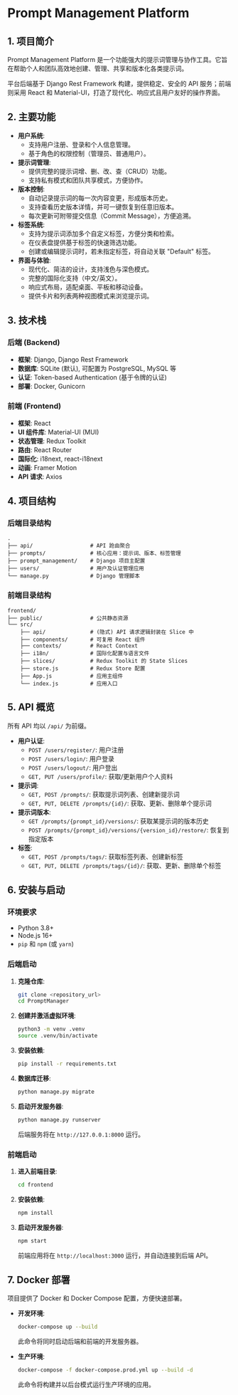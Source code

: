 # Prompt Management Platform

## 1. 项目简介

Prompt Management Platform 是一个功能强大的提示词管理与协作工具。它旨在帮助个人和团队高效地创建、管理、共享和版本化各类提示词。

平台后端基于 Django Rest Framework 构建，提供稳定、安全的 API 服务；前端则采用 React 和 Material-UI，打造了现代化、响应式且用户友好的操作界面。

## 2. 主要功能

- **用户系统**:
  - 支持用户注册、登录和个人信息管理。
  - 基于角色的权限控制（管理员、普通用户）。
- **提示词管理**:
  - 提供完整的提示词增、删、改、查（CRUD）功能。
  - 支持私有模式和团队共享模式，方便协作。
- **版本控制**:
  - 自动记录提示词的每一次内容变更，形成版本历史。
  - 支持查看历史版本详情，并可一键恢复到任意旧版本。
  - 每次更新可附带提交信息（Commit Message），方便追溯。
- **标签系统**:
  - 支持为提示词添加多个自定义标签，方便分类和检索。
  - 在仪表盘提供基于标签的快速筛选功能。
  - 创建或编辑提示词时，若未指定标签，将自动关联 "Default" 标签。
- **界面与体验**:
  - 现代化、简洁的设计，支持浅色与深色模式。
  - 完整的国际化支持（中文/英文）。
  - 响应式布局，适配桌面、平板和移动设备。
  - 提供卡片和列表两种视图模式来浏览提示词。

## 3. 技术栈

### 后端 (Backend)

- **框架**: Django, Django Rest Framework
- **数据库**: SQLite (默认), 可配置为 PostgreSQL, MySQL 等
- **认证**: Token-based Authentication (基于令牌的认证)
- **部署**: Docker, Gunicorn

### 前端 (Frontend)

- **框架**: React
- **UI 组件库**: Material-UI (MUI)
- **状态管理**: Redux Toolkit
- **路由**: React Router
- **国际化**: i18next, react-i18next
- **动画**: Framer Motion
- **API 请求**: Axios

## 4. 项目结构

### 后端目录结构

```
.
├── api/                  # API 跄由聚合
├── prompts/              # 核心应用：提示词、版本、标签管理
├── prompt_management/    # Django 项目主配置
├── users/                # 用户及认证管理应用
└── manage.py             # Django 管理脚本
```

### 前端目录结构

```
frontend/
├── public/               # 公共静态资源
└── src/
    ├── api/              # (隐式) API 请求逻辑封装在 Slice 中
    ├── components/       # 可复用 React 组件
    ├── contexts/         # React Context
    ├── i18n/             # 国际化配置与语言文件
    ├── slices/           # Redux Toolkit 的 State Slices
    ├── store.js          # Redux Store 配置
    ├── App.js            # 应用主组件
    └── index.js          # 应用入口
```

## 5. API 概览

所有 API 均以 `/api/` 为前缀。

- **用户认证**:
  - `POST /users/register/`: 用户注册
  - `POST /users/login/`: 用户登录
  - `POST /users/logout/`: 用户登出
  - `GET, PUT /users/profile/`: 获取/更新用户个人资料
- **提示词**:
  - `GET, POST /prompts/`: 获取提示词列表、创建新提示词
  - `GET, PUT, DELETE /prompts/{id}/`: 获取、更新、删除单个提示词
- **提示词版本**:
  - `GET /prompts/{prompt_id}/versions/`: 获取某提示词的版本历史
  - `POST /prompts/{prompt_id}/versions/{version_id}/restore/`: 恢复到指定版本
- **标签**:
  - `GET, POST /prompts/tags/`: 获取标签列表、创建新标签
  - `GET, PUT, DELETE /prompts/tags/{id}/`: 获取、更新、删除单个标签

## 6. 安装与启动

### 环境要求

- Python 3.8+
- Node.js 16+
- `pip` 和 `npm` (或 `yarn`)

### 后端启动

1.  **克隆仓库**:

    ```bash
    git clone <repository_url>
    cd PromptManager
    ```
2.  **创建并激活虚拟环境**:

    ```bash
    python3 -m venv .venv
    source .venv/bin/activate
    ```
3.  **安装依赖**:

    ```bash
    pip install -r requirements.txt
    ```
4.  **数据库迁移**:

    ```bash
    python manage.py migrate
    ```
5.  **启动开发服务器**:

    ```bash
    python manage.py runserver
    ```
    后端服务将在 `http://127.0.0.1:8000` 运行。

### 前端启动

1.  **进入前端目录**:

    ```bash
    cd frontend
    ```
2.  **安装依赖**:

    ```bash
    npm install
    ```
3.  **启动开发服务器**:

    ```bash
    npm start
    ```
    前端应用将在 `http://localhost:3000` 运行，并自动连接到后端 API。

## 7. Docker 部署

项目提供了 Docker 和 Docker Compose 配置，方便快速部署。

- **开发环境**:

  ```bash
  docker-compose up --build
  ```

  此命令将同时启动后端和前端的开发服务器。
- **生产环境**:

  ```bash
  docker-compose -f docker-compose.prod.yml up --build -d
  ```

  此命令将构建并以后台模式运行生产环境的应用。